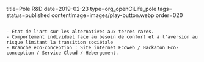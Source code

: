 title=Pôle R&D
date=2019-02-23
type=org_openCiLife_pole
tags=
status=published
contentImage=images/play-button.webp
order=020
~~~~~~

- Etat de l'art sur les alternatives aux terres rares.
- Comportement individuel face au besoin de confort et à l'aversion au risque limitant la transition sociétale
- Branche eco-conception : Site internet Ecoweb / Hackaton Eco-conception / Service Cloud / Hebergement.